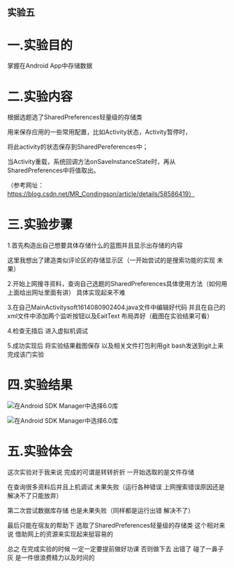 ## 实验五

# 一.实验目的

掌握在Android App中存储数据

# 二.实验内容

根据选题选了SharedPreferences轻量级的存储类

用来保存应用的一些常用配置，比如Activity状态，Activity暂停时，

将此activity的状态保存到SharedPereferences中；

当Activity重载，系统回调方法onSaveInstanceState时，再从SharedPreferences中将值取出。 

（参考网址：https://blog.csdn.net/MR_Condingson/article/details/58586419）

# 三.实验步骤
 
 1.首先构造出自己想要具体存储什么的蓝图并且显示出存储的内容
 
  这里我想出了建造类似评论区的存储显示区（一开始尝试的是搜索功能的实现 未果）
  
 2.开始上网搜寻资料，查询自己选题的SharedPreferences具体使用方法（如何用 上面给出网址里面有讲） 具体实现起来不难
 
 3.在自己MainActivitysoft1614080902404.java文件中编辑好代码 并且在自己的xml文件中添加两个监听按钮以及EaitText 布局弄好（截图在实验结果可看）
 
 4.检查无措后 进入虚拟机调试 
 
 5.成功实现后 将实验结果截图保存 以及相关文件打包利用git bash发送到git上来完成该门实验
 
 # 四.实验结果
 ![在Android SDK Manager中选择6.0库](https://github.com/Beinglzb/android-labs-2018/blob/master/soft1614080902404/main/%E5%AE%9E%E9%AA%8C%E4%BA%941.png)
 
 ![在Android SDK Manager中选择6.0库](https://github.com/Beinglzb/android-labs-2018/blob/master/soft1614080902404/main/%E5%AE%9E%E9%AA%8C3%E4%BA%94.png)
 
 # 五.实验体会
   
   这次实验对于我来说 完成的可谓是转转折折 一开始选取的是文件存储 
   
   在查询很多资料后并且上机调试 未果失败（运行各种错误 上网搜索错误原因还是解决不了只能放弃）
   
   第二次尝试数据库存储 也是未果失败（同样都是运行出错 解决不了）
   
   最后只能在宿友的帮助下 选取了SharedPreferences轻量级的存储类 这个相对来说 借助网上的资源来实现起来挺容易的 
   
   总之 在完成实验的时候 一定一定要提前做好功课 否则做下去 出错了 碰了一鼻子灰 是一件很浪费精力以及时间的
